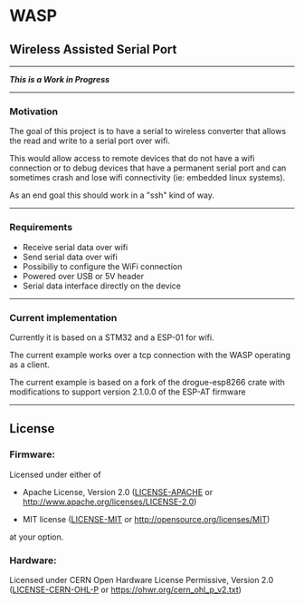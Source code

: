 # WASP 
## Wireless Assisted Serial Port

---
***This is a Work in Progress***

---
### Motivation
The goal of this project is to have a serial to wireless converter that allows the read and write to a serial port over wifi.

This would allow access to remote devices that do not have a wifi connection or to debug devices that have a permanent serial port and can sometimes crash and lose wifi connectivity (ie: embedded linux systems).

As an end goal this should work in a "ssh" kind of way.

---
### Requirements

* Receive serial data over wifi
* Send serial data over wifi
* Possibiliy to configure the WiFi connection
* Powered over USB or 5V header
* Serial data interface directly on the device

---
### Current implementation
Currently it is based on a STM32 and a ESP-01 for wifi.

The current example works over a tcp connection with the WASP operating as a client.

The current example is based on a fork of the drogue-esp8266 crate with modifications to support version 2.1.0.0 of the ESP-AT firmware

---
## License

### Firmware:

Licensed under either of

- Apache License, Version 2.0 ([LICENSE-APACHE](LICENSE-APACHE) or
  http://www.apache.org/licenses/LICENSE-2.0)

- MIT license ([LICENSE-MIT](LICENSE-MIT) or http://opensource.org/licenses/MIT)

at your option.

### Hardware:

Licensed under CERN Open Hardware License Permissive, Version 2.0 ([LICENSE-CERN-OHL-P](LICENSE-CERN-OHL-P) or
https://ohwr.org/cern_ohl_p_v2.txt)
